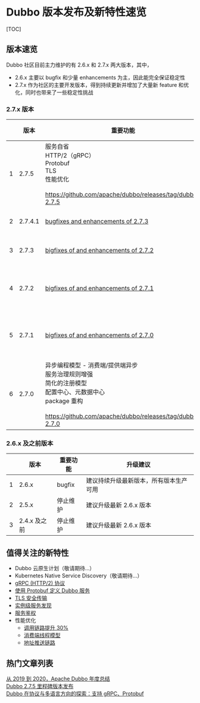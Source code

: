 # Dubbo 版本发布及新特性速览

[TOC]

## 版本速览
Dubbo 社区目前主力维护的有 2.6.x 和 2.7.x 两大版本，其中，
* 2.6.x 主要以 bugfix 和少量 enhancements 为主，因此能完全保证稳定性
* 2.7.x 作为社区的主要开发版本，得到持续更新并增加了大量新 feature 和优化，同时也带来了一些稳定性挑战

### 2.7.x 版本

|      | 版本    | 重要功能                                                     | 升级建议                      |
| ---- | ------- | ------------------------------------------------------------ | ------------------------------- |
| 1    | 2.7.5   | 服务自省<br />HTTP/2（gRPC） <br />Protobuf <br />TLS<br />性能优化<br /><br />https://github.com/apache/dubbo/releases/tag/dubbo-2.7.5 | 不建议大规模生产使用            |
| 2    | 2.7.4.1 | [bugfixes and enhancements of 2.7.3](https://github.com/apache/dubbo/releases/tag/dubbo-2.7.4.1) | **推荐生产使用**                |
| 3    | 2.7.3   | [bigfixes of and enhancements of 2.7.2](https://github.com/apache/dubbo/releases/tag/dubbo-2.7.3) | **推荐生产使用**                |
| 4    | 2.7.2   | [bigfixes of and enhancements of 2.7.1](https://github.com/apache/dubbo/releases/tag/dubbo-2.7.2)      | 不建议大规模生产使用            |
| 5    | 2.7.1   | [bigfixes of and enhancements of 2.7.0](https://github.com/apache/dubbo/releases/tag/dubbo-2.7.1)      | 不建议大规模生产使用            |
| 6    | 2.7.0   | 异步编程模型 - 消费端/提供端异步<br />服务治理规则增强<br />简化的注册模型<br />配置中心、元数据中心<br />package 重构<br /><br />https://github.com/apache/dubbo/releases/tag/dubbo-2.7.0 | beta 版本，2.6.x 重构后首个版本 |


### 2.6.x 及之前版本

|      | 版本         | 重要功能                | 升级建议                               |
| ---- | ------------ | ----------------------- | -------------------------------------- |
| 1    | 2.6.x        | bugfix                  | 建议持续升级最新版本，所有版本生产可用 |
| 2    | 2.5.x        | 停止维护 |   建议升级最新 2.6.x 版本    |
| 3    | 2.4.x 及之前 | 停止维护      | 建议升级最新 2.6.x 版本    |


## 值得关注的新特性
* Dubbo 云原生计划（敬请期待...）
* Kubernetes Native Service Discovery（敬请期待...）
* [gRPC (HTTP/2) 协议](./references/protocol/gRPC.md)
* [使用 Protobuf 定义 Dubbo 服务](./demos/protobuf-idl.md)
* [TLS 安全传输](./demos/tls.md)
* [实例级服务发现]()
* [服务鉴权](./demos/auth.md)
* 性能优化
    * [调用链路提升 30%](../../../blog/zh-cn/2.7.5-release.md)
    * [消费端线程模型](./demos/consumer-threadpool.md)
    * [地址推送链路]()
    
## 热门文章列表
[从 2019 到 2020，Apache Dubbo 年度总结](../../../zh-cn/blog/apche-dubbo-2019-2020.md)  
[Dubbo 2.7.5 里程碑版本发布](../../../zh-cn/blog/2.7.5-release.md)  
[Dubbo 在协议与多语言方向的探索：支持 gRPC、Protobuf](../../../zh-cn/blog/Dubbo-supporting-gRPC-HTTP2-and-protobuf.md)
